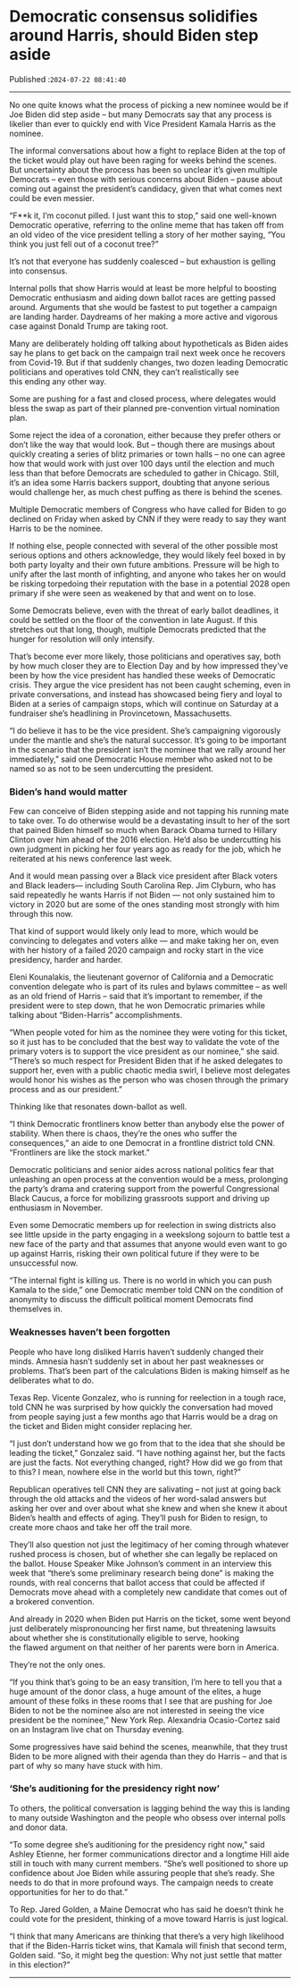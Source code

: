 # Democratic consensus solidifies around Harris, should Biden step aside

Published :`2024-07-22 08:41:40`

---

No one quite knows what the process of picking a new nominee would be if Joe Biden did step aside – but many Democrats say that any process is likelier than ever to quickly end with Vice President Kamala Harris as the nominee.

The informal conversations about how a fight to replace Biden at the top of the ticket would play out have been raging for weeks behind the scenes. But uncertainty about the process has been so unclear it’s given multiple Democrats – even those with serious concerns about Biden – pause about coming out against the president’s candidacy, given that what comes next could be even messier.

“F**k it, I’m coconut pilled. I just want this to stop,” said one well-known Democratic operative, referring to the online meme that has taken off from an old video of the vice president telling a story of her mother saying, “You think you just fell out of a coconut tree?”

It’s not that everyone has suddenly coalesced – but exhaustion is gelling into consensus.

Internal polls that show Harris would at least be more helpful to boosting Democratic enthusiasm and aiding down ballot races are getting passed around. Arguments that she would be fastest to put together a campaign are landing harder. Daydreams of her making a more active and vigorous case against Donald Trump are taking root.

Many are deliberately holding off talking about hypotheticals as Biden aides say he plans to get back on the campaign trail next week once he recovers from Covid-19. But if that suddenly changes, two dozen leading Democratic politicians and operatives told CNN, they can’t realistically see this ending any other way.

Some are pushing for a fast and closed process, where delegates would bless the swap as part of their planned pre-convention virtual nomination plan.

Some reject the idea of a coronation, either because they prefer others or don’t like the way that would look. But – though there are musings about quickly creating a series of blitz primaries or town halls – no one can agree how that would work with just over 100 days until the election and much less than that before Democrats are scheduled to gather in Chicago. Still, it’s an idea some Harris backers support, doubting that anyone serious would challenge her, as much chest puffing as there is behind the scenes.

Multiple Democratic members of Congress who have called for Biden to go declined on Friday when asked by CNN if they were ready to say they want Harris to be the nominee.

If nothing else, people connected with several of the other possible most serious options and others acknowledge, they would likely feel boxed in by both party loyalty and their own future ambitions. Pressure will be high to unify after the last month of infighting, and anyone who takes her on would be risking torpedoing their reputation with the base in a potential 2028 open primary if she were seen as weakened by that and went on to lose.

Some Democrats believe, even with the threat of early ballot deadlines, it could be settled on the floor of the convention in late August. If this stretches out that long, though, multiple Democrats predicted that the hunger for resolution will only intensify.

That’s become ever more likely, those politicians and operatives say, both by how much closer they are to Election Day and by how impressed they’ve been by how the vice president has handled these weeks of Democratic crisis. They argue the vice president has not been caught scheming, even in private conversations, and instead has showcased being fiery and loyal to Biden at a series of campaign stops, which will continue on Saturday at a fundraiser she’s headlining in Provincetown, Massachusetts.

“I do believe it has to be the vice president. She’s campaigning vigorously under the mantle and she’s the natural successor. It’s going to be important in the scenario that the president isn’t the nominee that we rally around her immediately,” said one Democratic House member who asked not to be named so as not to be seen undercutting the president.

### Biden’s hand would matter

Few can conceive of Biden stepping aside and not tapping his running mate to take over. To do otherwise would be a devastating insult to her of the sort that pained Biden himself so much when Barack Obama turned to Hillary Clinton over him ahead of the 2016 election. He’d also be undercutting his own judgment in picking her four years ago as ready for the job, which he reiterated at his news conference last week.

And it would mean passing over a Black vice president after Black voters and Black leaders— including South Carolina Rep. Jim Clyburn, who has said repeatedly he wants Harris if not Biden — not only sustained him to victory in 2020 but are some of the ones standing most strongly with him through this now.

That kind of support would likely only lead to more, which would be convincing to delegates and voters alike — and make taking her on, even with her history of a failed 2020 campaign and rocky start in the vice presidency, harder and harder.

Eleni Kounalakis, the lieutenant governor of California and a Democratic convention delegate who is part of its rules and bylaws committee – as well as an old friend of Harris – said that it’s important to remember, if the president were to step down, that he won Democratic primaries while talking about “Biden-Harris” accomplishments.

“When people voted for him as the nominee they were voting for this ticket, so it just has to be concluded that the best way to validate the vote of the primary voters is to support the vice president as our nominee,” she said. “There’s so much respect for President Biden that if he asked delegates to support her, even with a public chaotic media swirl, I believe most delegates would honor his wishes as the person who was chosen through the primary process and as our president.”

Thinking like that resonates down-ballot as well.

“I think Democratic frontliners know better than anybody else the power of stability. When there is chaos, they’re the ones who suffer the consequences,” an aide to one Democrat in a frontline district told CNN. “Frontliners are like the stock market.”

Democratic politicians and senior aides across national politics fear that unleashing an open process at the convention would be a mess, prolonging the party’s drama and cratering support from the powerful Congressional Black Caucus, a force for mobilizing grassroots support and driving up enthusiasm in November.

Even some Democratic members up for reelection in swing districts also see little upside in the party engaging in a weekslong sojourn to battle test a new face of the party and that assumes that anyone would even want to go up against Harris, risking their own political future if they were to be unsuccessful now.

“The internal fight is killing us. There is no world in which you can push Kamala to the side,” one Democratic member told CNN on the condition of anonymity to discuss the difficult political moment Democrats find themselves in.

### Weaknesses haven’t been forgotten

People who have long disliked Harris haven’t suddenly changed their minds. Amnesia hasn’t suddenly set in about her past weaknesses or problems. That’s been part of the calculations Biden is making himself as he deliberates what to do.

Texas Rep. Vicente Gonzalez, who is running for reelection in a tough race, told CNN he was surprised by how quickly the conversation had moved from people saying just a few months ago that Harris would be a drag on the ticket and Biden might consider replacing her.

“I just don’t understand how we go from that to the idea that she should be leading the ticket,” Gonzalez said. “I have nothing against her, but the facts are just the facts. Not everything changed, right? How did we go from that to this? I mean, nowhere else in the world but this town, right?”

Republican operatives tell CNN they are salivating – not just at going back through the old attacks and the videos of her word-salad answers but asking her over and over about what she knew and when she knew it about Biden’s health and effects of aging. They’ll push for Biden to resign, to create more chaos and take her off the trail more.

They’ll also question not just the legitimacy of her coming through whatever rushed process is chosen, but of whether she can legally be replaced on the ballot. House Speaker Mike Johnson’s comment in an interview this week that “there’s some preliminary research being done” is making the rounds, with real concerns that ballot access that could be affected if Democrats move ahead with a completely new candidate that comes out of a brokered convention.

And already in 2020 when Biden put Harris on the ticket, some went beyond just deliberately mispronouncing her first name, but threatening lawsuits about whether she is constitutionally eligible to serve, hooking the flawed argument on that neither of her parents were born in America.

They’re not the only ones.

“If you think that’s going to be an easy transition, I’m here to tell you that a huge amount of the donor class, a huge amount of the elites, a huge amount of these folks in these rooms that I see that are pushing for Joe Biden to not be the nominee also are not interested in seeing the vice president be the nominee,” New York Rep. Alexandria Ocasio-Cortez said on an Instagram live chat on Thursday evening.

Some progressives have said behind the scenes, meanwhile, that they trust Biden to be more aligned with their agenda than they do Harris – and that is part of why so many have stuck with him.

### ‘She’s auditioning for the presidency right now’

To others, the political conversation is lagging behind the way this is landing to many outside Washington and the people who obsess over internal polls and donor data.

“To some degree she’s auditioning for the presidency right now,” said Ashley Etienne, her former communications director and a longtime Hill aide still in touch with many current members. “She’s well positioned to shore up confidence about Joe Biden while assuring people that she’s ready. She needs to do that in more profound ways. The campaign needs to create opportunities for her to do that.”

To Rep. Jared Golden, a Maine Democrat who has said he doesn’t think he could vote for the president, thinking of a move toward Harris is just logical.

“I think that many Americans are thinking that there’s a very high likelihood that if the Biden-Harris ticket wins, that Kamala will finish that second term, Golden said. “So, it might beg the question: Why not just settle that matter in this election?”

---

